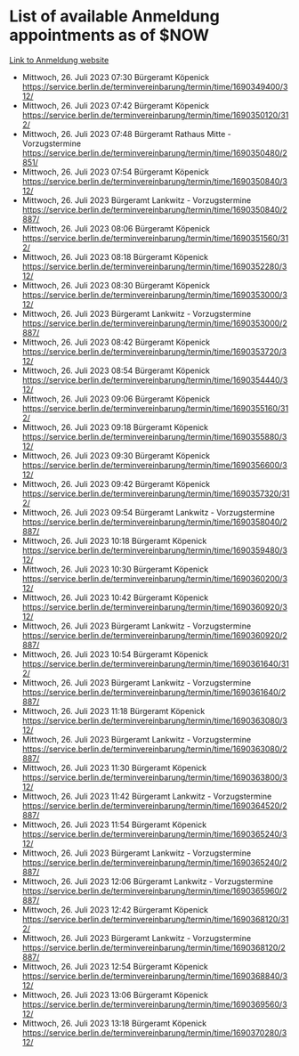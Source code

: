 # List of available Anmeldung appointments as of $NOW
[Link to Anmeldung website](https://service.berlin.de/terminvereinbarung/termin/tag.php?termin=1&anliegen[]=120686&dienstleisterlist=122210,122217,327316,122219,327312,122227,327314,122231,327346,122243,327348,122254,122252,329742,122260,329745,122262,329748,122271,327278,122273,327274,122277,327276,330436,122280,327294,122282,327290,122284,327292,122291,327270,122285,327266,122286,327264,122296,327268,150230,329760,122297,327286,122294,327284,122312,329763,122314,329775,122304,327330,122311,327334,122309,327332,317869,122281,327352,122279,329772,122283,122276,327324,122274,327326,122267,329766,122246,327318,122251,327320,122257,327322,122208,327298,122226,327300&herkunft=http%3A%2F%2Fservice.berlin.de%2Fdienstleistung%2F120686%2F)
- Mittwoch, 26. Juli 2023 07:30 Bürgeramt Köpenick https://service.berlin.de/terminvereinbarung/termin/time/1690349400/312/
- Mittwoch, 26. Juli 2023 07:42 Bürgeramt Köpenick https://service.berlin.de/terminvereinbarung/termin/time/1690350120/312/
- Mittwoch, 26. Juli 2023 07:48 Bürgeramt Rathaus Mitte - Vorzugstermine https://service.berlin.de/terminvereinbarung/termin/time/1690350480/2851/
- Mittwoch, 26. Juli 2023 07:54 Bürgeramt Köpenick https://service.berlin.de/terminvereinbarung/termin/time/1690350840/312/
- Mittwoch, 26. Juli 2023  Bürgeramt Lankwitz - Vorzugstermine https://service.berlin.de/terminvereinbarung/termin/time/1690350840/2887/
- Mittwoch, 26. Juli 2023 08:06 Bürgeramt Köpenick https://service.berlin.de/terminvereinbarung/termin/time/1690351560/312/
- Mittwoch, 26. Juli 2023 08:18 Bürgeramt Köpenick https://service.berlin.de/terminvereinbarung/termin/time/1690352280/312/
- Mittwoch, 26. Juli 2023 08:30 Bürgeramt Köpenick https://service.berlin.de/terminvereinbarung/termin/time/1690353000/312/
- Mittwoch, 26. Juli 2023  Bürgeramt Lankwitz - Vorzugstermine https://service.berlin.de/terminvereinbarung/termin/time/1690353000/2887/
- Mittwoch, 26. Juli 2023 08:42 Bürgeramt Köpenick https://service.berlin.de/terminvereinbarung/termin/time/1690353720/312/
- Mittwoch, 26. Juli 2023 08:54 Bürgeramt Köpenick https://service.berlin.de/terminvereinbarung/termin/time/1690354440/312/
- Mittwoch, 26. Juli 2023 09:06 Bürgeramt Köpenick https://service.berlin.de/terminvereinbarung/termin/time/1690355160/312/
- Mittwoch, 26. Juli 2023 09:18 Bürgeramt Köpenick https://service.berlin.de/terminvereinbarung/termin/time/1690355880/312/
- Mittwoch, 26. Juli 2023 09:30 Bürgeramt Köpenick https://service.berlin.de/terminvereinbarung/termin/time/1690356600/312/
- Mittwoch, 26. Juli 2023 09:42 Bürgeramt Köpenick https://service.berlin.de/terminvereinbarung/termin/time/1690357320/312/
- Mittwoch, 26. Juli 2023 09:54 Bürgeramt Lankwitz - Vorzugstermine https://service.berlin.de/terminvereinbarung/termin/time/1690358040/2887/
- Mittwoch, 26. Juli 2023 10:18 Bürgeramt Köpenick https://service.berlin.de/terminvereinbarung/termin/time/1690359480/312/
- Mittwoch, 26. Juli 2023 10:30 Bürgeramt Köpenick https://service.berlin.de/terminvereinbarung/termin/time/1690360200/312/
- Mittwoch, 26. Juli 2023 10:42 Bürgeramt Köpenick https://service.berlin.de/terminvereinbarung/termin/time/1690360920/312/
- Mittwoch, 26. Juli 2023  Bürgeramt Lankwitz - Vorzugstermine https://service.berlin.de/terminvereinbarung/termin/time/1690360920/2887/
- Mittwoch, 26. Juli 2023 10:54 Bürgeramt Köpenick https://service.berlin.de/terminvereinbarung/termin/time/1690361640/312/
- Mittwoch, 26. Juli 2023  Bürgeramt Lankwitz - Vorzugstermine https://service.berlin.de/terminvereinbarung/termin/time/1690361640/2887/
- Mittwoch, 26. Juli 2023 11:18 Bürgeramt Köpenick https://service.berlin.de/terminvereinbarung/termin/time/1690363080/312/
- Mittwoch, 26. Juli 2023  Bürgeramt Lankwitz - Vorzugstermine https://service.berlin.de/terminvereinbarung/termin/time/1690363080/2887/
- Mittwoch, 26. Juli 2023 11:30 Bürgeramt Köpenick https://service.berlin.de/terminvereinbarung/termin/time/1690363800/312/
- Mittwoch, 26. Juli 2023 11:42 Bürgeramt Lankwitz - Vorzugstermine https://service.berlin.de/terminvereinbarung/termin/time/1690364520/2887/
- Mittwoch, 26. Juli 2023 11:54 Bürgeramt Köpenick https://service.berlin.de/terminvereinbarung/termin/time/1690365240/312/
- Mittwoch, 26. Juli 2023  Bürgeramt Lankwitz - Vorzugstermine https://service.berlin.de/terminvereinbarung/termin/time/1690365240/2887/
- Mittwoch, 26. Juli 2023 12:06 Bürgeramt Lankwitz - Vorzugstermine https://service.berlin.de/terminvereinbarung/termin/time/1690365960/2887/
- Mittwoch, 26. Juli 2023 12:42 Bürgeramt Köpenick https://service.berlin.de/terminvereinbarung/termin/time/1690368120/312/
- Mittwoch, 26. Juli 2023  Bürgeramt Lankwitz - Vorzugstermine https://service.berlin.de/terminvereinbarung/termin/time/1690368120/2887/
- Mittwoch, 26. Juli 2023 12:54 Bürgeramt Köpenick https://service.berlin.de/terminvereinbarung/termin/time/1690368840/312/
- Mittwoch, 26. Juli 2023 13:06 Bürgeramt Köpenick https://service.berlin.de/terminvereinbarung/termin/time/1690369560/312/
- Mittwoch, 26. Juli 2023 13:18 Bürgeramt Köpenick https://service.berlin.de/terminvereinbarung/termin/time/1690370280/312/
